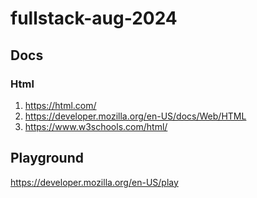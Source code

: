 # fullstack-aug-2024

## Docs
### Html
  1. https://html.com/
  2. https://developer.mozilla.org/en-US/docs/Web/HTML
  3. https://www.w3schools.com/html/

## Playground
  https://developer.mozilla.org/en-US/play
